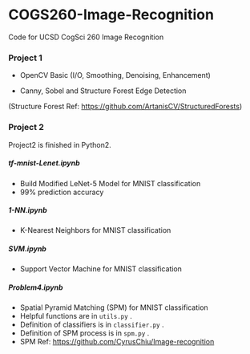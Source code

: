 # COGS260-Image-Recognition

Code for UCSD CogSci 260 Image Recognition

### Project 1

* OpenCV Basic (I/O, Smoothing, Denoising, Enhancement)

* Canny, Sobel and Structure Forest Edge Detection

(Structure Forest Ref: https://github.com/ArtanisCV/StructuredForests)

### Project 2

Project2 is finished in Python2.

##### tf-mnist-Lenet.ipynb

* Build Modified LeNet-5 Model for MNIST classification
* 99% prediction accuracy

##### 1-NN.ipynb

* K-Nearest Neighbors for MNIST classification

##### SVM.ipynb

* Support Vector Machine for MNIST classification

##### Problem4.ipynb

* Spatial Pyramid Matching (SPM) for MNIST classification
* Helpful functions are in ```utils.py``` .
* Definition of classifiers is in ```classifier.py``` .
* Definition of SPM process is in ```spm.py``` .
* SPM Ref: https://github.com/CyrusChiu/Image-recognition
